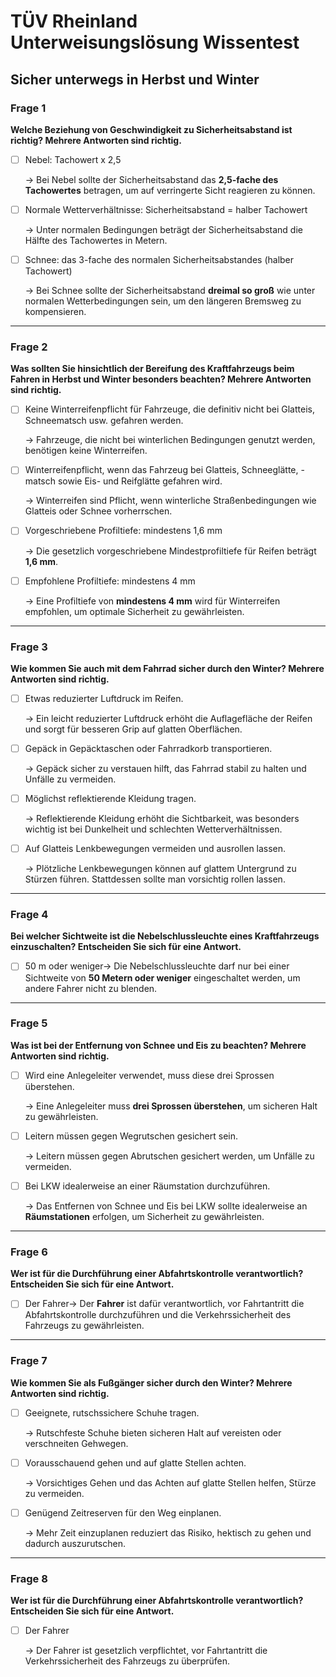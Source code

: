 # TÜV Rheinland Unterweisungslösung Wissentest

## Sicher unterwegs in Herbst und Winter

### **Frage 1**

**Welche Beziehung von Geschwindigkeit zu Sicherheitsabstand ist richtig? Mehrere Antworten sind richtig.**

- [ ]  Nebel: Tachowert x 2,5
    
    → Bei Nebel sollte der Sicherheitsabstand das **2,5-fache des Tachowertes** betragen, um auf verringerte Sicht reagieren zu können.
    
- [ ]  Normale Wetterverhältnisse: Sicherheitsabstand = halber Tachowert
    
    → Unter normalen Bedingungen beträgt der Sicherheitsabstand die Hälfte des Tachowertes in Metern.
    
- [ ]  Schnee: das 3-fache des normalen Sicherheitsabstandes (halber Tachowert)
    
    → Bei Schnee sollte der Sicherheitsabstand **dreimal so groß** wie unter normalen Wetterbedingungen sein, um den längeren Bremsweg zu kompensieren.
    

---

### **Frage 2**

**Was sollten Sie hinsichtlich der Bereifung des Kraftfahrzeugs beim Fahren in Herbst und Winter besonders beachten? Mehrere Antworten sind richtig.**

- [ ]  Keine Winterreifenpflicht für Fahrzeuge, die definitiv nicht bei Glatteis, Schneematsch usw. gefahren werden.
    
    → Fahrzeuge, die nicht bei winterlichen Bedingungen genutzt werden, benötigen keine Winterreifen.
    
- [ ]  Winterreifenpflicht, wenn das Fahrzeug bei Glatteis, Schneeglätte, -matsch sowie Eis- und Reifglätte gefahren wird.
    
    → Winterreifen sind Pflicht, wenn winterliche Straßenbedingungen wie Glatteis oder Schnee vorherrschen.
    
- [ ]  Vorgeschriebene Profiltiefe: mindestens 1,6 mm
    
    → Die gesetzlich vorgeschriebene Mindestprofiltiefe für Reifen beträgt **1,6 mm**.
    
- [ ]  Empfohlene Profiltiefe: mindestens 4 mm
    
    → Eine Profiltiefe von **mindestens 4 mm** wird für Winterreifen empfohlen, um optimale Sicherheit zu gewährleisten.
    

---

### **Frage 3**

**Wie kommen Sie auch mit dem Fahrrad sicher durch den Winter? Mehrere Antworten sind richtig.**

- [ ]  Etwas reduzierter Luftdruck im Reifen.
    
    → Ein leicht reduzierter Luftdruck erhöht die Auflagefläche der Reifen und sorgt für besseren Grip auf glatten Oberflächen.
    
- [ ]  Gepäck in Gepäcktaschen oder Fahrradkorb transportieren.
    
    → Gepäck sicher zu verstauen hilft, das Fahrrad stabil zu halten und Unfälle zu vermeiden.
    
- [ ]  Möglichst reflektierende Kleidung tragen.
    
    → Reflektierende Kleidung erhöht die Sichtbarkeit, was besonders wichtig ist bei Dunkelheit und schlechten Wetterverhältnissen.
    
- [ ]  Auf Glatteis Lenkbewegungen vermeiden und ausrollen lassen.
    
    → Plötzliche Lenkbewegungen können auf glattem Untergrund zu Stürzen führen. Stattdessen sollte man vorsichtig rollen lassen.
    

---

### **Frage 4**

**Bei welcher Sichtweite ist die Nebelschlussleuchte eines Kraftfahrzeugs einzuschalten? Entscheiden Sie sich für eine Antwort.**

- [ ]  50 m oder weniger→ Die Nebelschlussleuchte darf nur bei einer Sichtweite von **50 Metern oder weniger** eingeschaltet werden, um andere Fahrer nicht zu blenden.

---

### **Frage 5**

**Was ist bei der Entfernung von Schnee und Eis zu beachten? Mehrere Antworten sind richtig.**

- [ ]  Wird eine Anlegeleiter verwendet, muss diese drei Sprossen überstehen.
    
    → Eine Anlegeleiter muss **drei Sprossen überstehen**, um sicheren Halt zu gewährleisten.
    
- [ ]  Leitern müssen gegen Wegrutschen gesichert sein.
    
    → Leitern müssen gegen Abrutschen gesichert werden, um Unfälle zu vermeiden.
    
- [ ]  Bei LKW idealerweise an einer Räumstation durchzuführen.
    
    → Das Entfernen von Schnee und Eis bei LKW sollte idealerweise an **Räumstationen** erfolgen, um Sicherheit zu gewährleisten.
    

---

### **Frage 6**

**Wer ist für die Durchführung einer Abfahrtskontrolle verantwortlich? Entscheiden Sie sich für eine Antwort.**

- [ ]  Der Fahrer→ Der **Fahrer** ist dafür verantwortlich, vor Fahrtantritt die Abfahrtskontrolle durchzuführen und die Verkehrssicherheit des Fahrzeugs zu gewährleisten.

---

### **Frage 7**

**Wie kommen Sie als Fußgänger sicher durch den Winter? Mehrere Antworten sind richtig.**

- [ ]  Geeignete, rutschssichere Schuhe tragen.
    
    → Rutschfeste Schuhe bieten sicheren Halt auf vereisten oder verschneiten Gehwegen.
    
- [ ]  Vorausschauend gehen und auf glatte Stellen achten.
    
    → Vorsichtiges Gehen und das Achten auf glatte Stellen helfen, Stürze zu vermeiden.
    
- [ ]  Genügend Zeitreserven für den Weg einplanen.
    
    → Mehr Zeit einzuplanen reduziert das Risiko, hektisch zu gehen und dadurch auszurutschen.
    

---

### **Frage 8**

**Wer ist für die Durchführung einer Abfahrtskontrolle verantwortlich? Entscheiden Sie sich für eine Antwort.**

- [ ]  Der Fahrer
    
    → Der Fahrer ist gesetzlich verpflichtet, vor Fahrtantritt die Verkehrssicherheit des Fahrzeugs zu überprüfen.